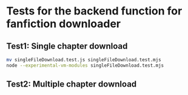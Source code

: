 # Tests for the backend function for fanfiction downloader

## Test1: Single chapter download

```bash
mv singleFileDownload.test.js singleFileDownload.test.mjs
node --experimental-vm-modules singleFileDownload.test.mjs
```

## Test2: Multiple chapter download

```bash

```
